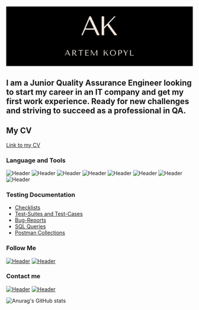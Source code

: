 [![Header](https://github.com/ArtemKopyl/ArtemKopyl/blob/main/assets/AK2.png)](https://www.linkedin.com/in/artem-kopyl-212066264/) 

## I am a Junior Quality Assurance Engineer looking to start my career in an IT company and get my first work experience. Ready for new challenges and striving to succeed as a professional in QA. 

## My CV
[Link to my CV](https://drive.google.com/file/d/1od2jw67OSZ3JagqOARbNL6NyUAxg69F6/view?usp=share_link)

### Language and Tools
![Header](https://img.shields.io/badge/Jira-090909?style=for-the-badge&logo=jira&logoColor=136be1)
![Header](https://img.shields.io/badge/Postman-090909?style=for-the-badge&logo=postman&logoColor=f76935)
![Header](https://img.shields.io/badge/Swagger-090909?style=for-the-badge&logo=swagger&logoColor=7ede2b)
![Header](https://img.shields.io/badge/Github-090909?style=for-the-badge&logo=github&logoColor=8cc4d7)
![Header](https://img.shields.io/badge/Figma-090909?style=for-the-badge&logo=figma&logoColor=7d5fa6)
![Header](https://img.shields.io/badge/MySQL-090909?style=for-the-badge&logo=mysql&logoColor=00618a)
![Header](https://img.shields.io/badge/DevTools-090909?style=for-the-badge&logo=googlechrome&logoColor=2674f2)
![Header](https://img.shields.io/badge/TestRail-090909?style=for-the-badge&logo=&logoColor=71b556)

### Testing Documentation
- [Checklists]()
- [Test-Suites and Test-Cases]()
- [Bug-Reports]()
- [SQL Queries]()
- [Postman Collections]()

### Follow Me
[![Header](https://img.shields.io/badge/Instagram-090909?style=for-the-badge&logo=instagram&logoColor=9939a3)](https://www.instagram.com/artem_kopyl/)
[![Header](https://img.shields.io/badge/Linkedin-090909?style=for-the-badge&logo=linkedin&logoColor=0073b1)](https://www.linkedin.com/in/artem-kopyl-212066264/)

### Contact me
[![Header](https://img.shields.io/badge/Telegram-090909?style=for-the-badge&logo=telegram&logoColor=31a5db)](https://t.me/kopyl_artem)
[![Header](https://img.shields.io/badge/Viber-090909?style=for-the-badge&logo=viber&logoColor=8b00FF)](https://tinyurl.com/mub69xd4)

![Anurag's GitHub stats](https://github-readme-stats.vercel.app/api?username=ArtemKopyl&show_icons=true&theme=radical)